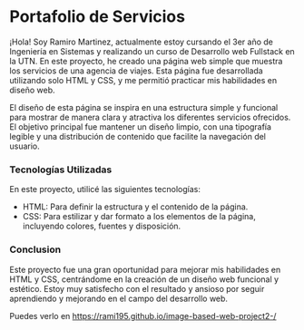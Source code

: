 <h1>Portafolio de Servicios</h1>

¡Hola! Soy Ramiro Martinez, actualmente estoy cursando el 3er año de Ingeniería en Sistemas y realizando un curso de Desarrollo web Fullstack en la UTN. En este proyecto, he creado una página web simple que muestra los servicios de una agencia de viajes. Esta página fue desarrollada utilizando solo HTML y CSS, y me permitió practicar mis habilidades en diseño web.

El diseño de esta página se inspira en una estructura simple y funcional para mostrar de manera clara y atractiva los diferentes servicios ofrecidos. El objetivo principal fue mantener un diseño limpio, con una tipografía legible y una distribución de contenido que facilite la navegación del usuario.

<h3>Tecnologías Utilizadas</h3>

En este proyecto, utilicé las siguientes tecnologías:

- HTML: Para definir la estructura y el contenido de la página.
- CSS: Para estilizar y dar formato a los elementos de la página, incluyendo colores, fuentes y disposición.

<h3>Conclusion</h3>
  
Este proyecto fue una gran oportunidad para mejorar mis habilidades en HTML y CSS, centrándome en la creación de un diseño web funcional y estético. Estoy muy satisfecho con el resultado y ansioso por seguir aprendiendo y mejorando en el campo del desarrollo web.

Puedes verlo en https://rami195.github.io/image-based-web-project2-/


